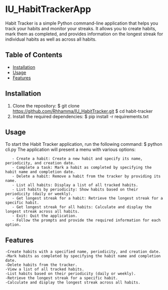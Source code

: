 # IU_HabitTrackerApp
Habit Tracker is a simple Python command-line application that helps you track your habits and monitor your streaks. It allows you to create habits, mark them as completed, and provides information on the longest streak for individual habits as well as across all habits.

## Table of Contents

- [Installation](#installation)
- [Usage](#usage)
- [Features](#features)

## Installation

1. Clone the repository:
   $ git clone https://github.com/Rhhamma/IU_HabitTracker.git
   $ cd habit-tracker
2. Install the required dependencies:
    $ pip install -r requirements.txt

## Usage
To start the Habit Tracker application, run the following command:
    $ python cli.py
    The application will present a menu with various options:

       - Create a habit: Create a new habit and specify its name, periodicity, and creation date.
       - Complete a task: Mark a habit as completed by specifying the habit name and completion date.
       - Delete a habit: Remove a habit from the tracker by providing its name.
       - List all habits: Display a list of all tracked habits.
       - List habits by periodicity: Show habits based on their periodicity (daily or weekly).
       - Get longest streak for a habit: Retrieve the longest streak for a specific habit.
       - Get longest streak for all habits: Calculate and display the longest streak across all habits.
       - Exit: Quit the application.
       - Follow the prompts and provide the required information for each option.

## Features
    -Create habits with a specified name, periodicity, and creation date.
    -Mark habits as completed by specifying the habit name and completion date.
    -Delete habits from the tracker.
    -View a list of all tracked habits.
    -List habits based on their periodicity (daily or weekly).
    -Retrieve the longest streak for a specific habit.
    -Calculate and display the longest streak across all habits.
